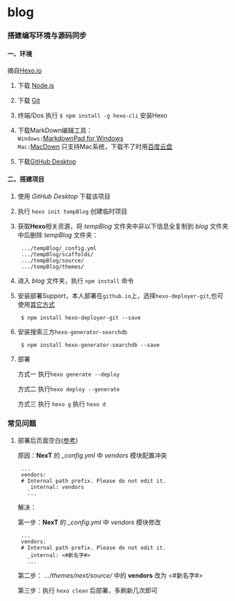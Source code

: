 # blog
### 搭建编写环境与源码同步

#### 一、环境

摘自[Hexo.io](https://hexo.io/docs/index.html)	

1. 下载 [Node.js](https://nodejs.org)	 

2. 下载 [Git](https://git-scm.com)	
			
3. 终端/Dos 执行 ```$ npm install -g hexo-cli``` 安装Hexo 	
4. 下载MarkDown编辑工具：	
```Windows:```[MarkdownPad for Windows](http://markdownpad.com/)	
```Mac:```[MacDown](http://macdown.uranusjr.com/) 只支持Mac系统，下载不了时用[百度云盘](http://pan.baidu.com/s/1cuqThs)

5. 下载[GitHub Desktop](https://desktop.github.com)

#### 二、搭建项目

1. 使用 *GitHub Desktop* 下载该项目
2. 执行 `hexo init tempBlog` 创建临时项目
3. 获取**Hexo**相关资源，将 *tempBlog* 文件夹中非以下信息全复制到 *blog* 文件夹中后删除 *tempBlog* 文件夹：	

		.../tempBlog/_config.yml
		.../tempBlog/scaffolds/		
		.../tempBlog/source/	
		.../tempBlog/themes/
		
	
4. 进入 *blog* 文件夹，执行 `npm install` 命令
	
5. 安装部署Support，本人部署在`github.io`上，选择`hexo-deployer-git`,也可使用[其它方式](https://hexo.io/zh-cn/docs/deployment.html)

		$ npm install hexo-deployer-git --save

6. 安装搜索三方`hexo-generator-searchdb`

		$ npm install hexo-generator-searchdb --save
	
9. 部署

	方式一 执行`hexo generate --deploy` 
	
	方式二 执行`hexo deploy --generate` 
	
	方式三 执行 `hexo g` 执行 `hexo d`

### 常见问题
1. 部署后页面空白([参考](http://blog.csdn.net/xiangwanpeng/article/details/53155642))

	原因：**NexT** 的 *_config.yml* 中 *vendors* 模块配置冲突
	
		...
		vendors:
	  	# Internal path prefix. Please do not edit it.
		  _internal: vendors
		  ...


	
	解决：
	
	第一步：**NexT** 的 *_config.yml* 中 *vendors* 模块修改	
		
		...
		vendors:
	  	# Internal path prefix. Please do not edit it.
		  _internal: <#新名字#>
		  ...

	第二步： *.../themes/next/source/* 中的 **vendors** 改为 <#新名字#>
	
	第三步：执行 `hexo clean` 后部署，多刷新几次即可
